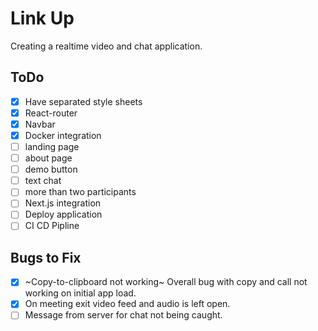# Link Up

Creating a realtime video and chat application.

## ToDo

-   [x] Have separated style sheets
-   [x] React-router
-   [x] Navbar
-   [x] Docker integration
-   [ ] landing page
-   [ ] about page
-   [ ] demo button
-   [ ] text chat
-   [ ] more than two participants
-   [ ] Next.js integration
-   [ ] Deploy application
-   [ ] CI CD Pipline

## Bugs to Fix

-   [x] ~Copy-to-clipboard not working~ Overall bug with copy and call not working on initial app load.
-   [x] On meeting exit video feed and audio is left open.
-   [ ] Message from server for chat not being caught.